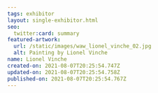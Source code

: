 ```yaml
---
tags: exhibitor
layout: single-exhibitor.html
seo:
  twitter:card: summary
featured-artwork:
  url: /static/images/waw_lionel_vinche_02.jpg
  alt: Painting by Lionel Vinche
name: Lionel Vinche
created-on: 2021-08-07T20:25:54.747Z
updated-on: 2021-08-07T20:25:54.758Z
published-on: 2021-08-07T20:25:54.767Z
---
```

